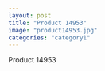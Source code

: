 ```yaml
---
layout: post
title: "Product 14953"
image: "product14953.jpg"
categories: "category1"
---
```

Product 14953
